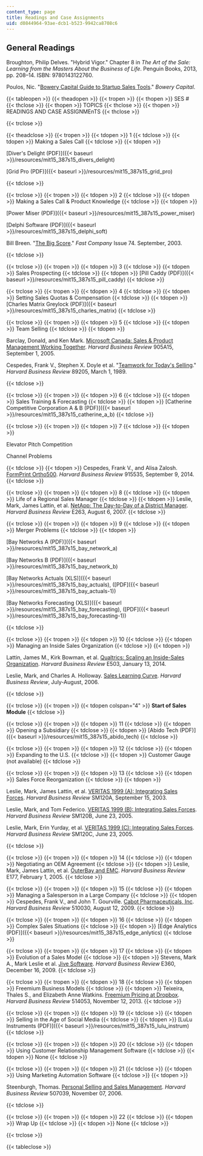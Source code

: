 ```yaml
---
content_type: page
title: Readings and Case Assignments
uid: d0844964-93ae-dcb1-b523-9942ca8708c6
---
```


General Readings
----------------

Broughton, Philip Delves. "Hybrid Vigor." Chapter 8 in _The Art of the Sale: Learning from the Masters About the Business of Life_. Penguin Books, 2013, pp. 208–14. ISBN: 9780143122760.

Poulos, Nic. "[Bowery Capital Guide to Startup Sales Tools](http://www.slideshare.net/NicPoulos1/bowery-capital-guide-to-startup-sales-tools)." _Bowery Capital_.

{{< tableopen >}}
{{< theadopen >}}
{{< tropen >}}
{{< thopen >}}
SES #
{{< thclose >}}
{{< thopen >}}
TOPICS
{{< thclose >}}
{{< thopen >}}
READINGS AND CASE ASSIGNMEnTS
{{< thclose >}}

{{< trclose >}}

{{< theadclose >}}
{{< tropen >}}
{{< tdopen >}}
1
{{< tdclose >}}
{{< tdopen >}}
Making a Sales Call
{{< tdclose >}}
{{< tdopen >}}


[Diver's Delight (PDF)]({{< baseurl >}}/resources/mit15_387s15_divers_delight)

[Grid Pro (PDF)]({{< baseurl >}}/resources/mit15_387s15_grid_pro)


{{< tdclose >}}

{{< trclose >}}
{{< tropen >}}
{{< tdopen >}}
2
{{< tdclose >}}
{{< tdopen >}}
Making a Sales Call & Product Knowledge
{{< tdclose >}}
{{< tdopen >}}


[Power Miser (PDF)]({{< baseurl >}}/resources/mit15_387s15_power_miser)

[Delphi Software (PDF)]({{< baseurl >}}/resources/mit15_387s15_delphi_soft)

Bill Breen. "[The Big Score](http://www.fastcompany.com/47196/big-score)." _Fast Company_ Issue 74. September, 2003.


{{< tdclose >}}

{{< trclose >}}
{{< tropen >}}
{{< tdopen >}}
3
{{< tdclose >}}
{{< tdopen >}}
Sales Prospecting
{{< tdclose >}}
{{< tdopen >}}
[Pill Caddy (PDF)]({{< baseurl >}}/resources/mit15_387s15_pill_caddy)
{{< tdclose >}}

{{< trclose >}}
{{< tropen >}}
{{< tdopen >}}
4
{{< tdclose >}}
{{< tdopen >}}
Setting Sales Quotas & Compensation
{{< tdclose >}}
{{< tdopen >}}
[Charles Matrix Greylock (PDF)]({{< baseurl >}}/resources/mit15_387s15_charles_matrix)
{{< tdclose >}}

{{< trclose >}}
{{< tropen >}}
{{< tdopen >}}
5
{{< tdclose >}}
{{< tdopen >}}
Team Selling
{{< tdclose >}}
{{< tdopen >}}


Barclay, Donald, and Ken Mark. [Microsoft Canada: Sales & Product Management Working Together](https://hbr.org/product/microsoft-canada-sales-product-management-working-together/905A15-PDF-ENG). _Harvard Business Review_ 905A15, September 1, 2005.

Cespedes, Frank V., Stephen X. Doyle et al. "[Teamwork for Today's Selling](http://hbr.org/product/teamwork-for-todays-selling/89205-PDF-ENG?cm_sp=Article-_-Links-_-Buy%20PDF)." _Harvard Business Review_ 89205, March 1, 1989.


{{< tdclose >}}

{{< trclose >}}
{{< tropen >}}
{{< tdopen >}}
6
{{< tdclose >}}
{{< tdopen >}}
Sales Training & Forecasting
{{< tdclose >}}
{{< tdopen >}}
[Catherine Competitive Corporation A & B (PDF)]({{< baseurl >}}/resources/mit15_387s15_catherine_a_b)
{{< tdclose >}}

{{< trclose >}}
{{< tropen >}}
{{< tdopen >}}
7
{{< tdclose >}}
{{< tdopen >}}


Elevator Pitch Competition

Channel Problems


{{< tdclose >}}
{{< tdopen >}}
Cespedes, Frank V., and Alisa Zalosh. [FormPrint Ortho500](https://hbr.org/product/formprint-ortho500/915535-PDF-ENG). _Harvard Business Review_ 915535, September 9, 2014.
{{< tdclose >}}

{{< trclose >}}
{{< tropen >}}
{{< tdopen >}}
8
{{< tdclose >}}
{{< tdopen >}}
Life of a Regional Sales Manager
{{< tdclose >}}
{{< tdopen >}}
Leslie, Mark, James Lattin, et al. [NetApp: The Day-to-Day of a District Manager](https://hbr.org/product/netapp-the-day-to-day-of-a-district-manager/E263-PDF-ENG). _Harvard Business Review_ E263, August 6, 2007.
{{< tdclose >}}

{{< trclose >}}
{{< tropen >}}
{{< tdopen >}}
9
{{< tdclose >}}
{{< tdopen >}}
Merger Problems
{{< tdclose >}}
{{< tdopen >}}


[Bay Networks A (PDF)]({{< baseurl >}}/resources/mit15_387s15_bay_network_a)

[Bay Networks B (PDF)]({{< baseurl >}}/resources/mit15_387s15_bay_network_b)

[Bay Networks Actuals (XLS)]({{< baseurl >}}/resources/mit15_387s15_bay_actuals), ([PDF]({{< baseurl >}}/resources/mit15_387s15_bay_actuals-1))

[Bay Networks Forecasting (XLS)]({{< baseurl >}}/resources/mit15_387s15_bay_forecasting), ([PDF]({{< baseurl >}}/resources/mit15_387s15_bay_forecasting-1))


{{< tdclose >}}

{{< trclose >}}
{{< tropen >}}
{{< tdopen >}}
10
{{< tdclose >}}
{{< tdopen >}}
Managing an Inside Sales Organization
{{< tdclose >}}
{{< tdopen >}}


Lattin, James M., Kirk Bowman, et al. [Qualtrics: Scaling an Inside-Sales Organization](https://hbr.org/product/qualtrics-scaling-an-inside-sales-organization/E503-PDF-ENG). _Harvard Business Review_ E503, January 13, 2014.

Leslie, Mark, and Charles A. Holloway. [Sales Learning Curve](https://hbr.org/2006/07/the-sales-learning-curve). _Harvard Business Review_, July-August, 2006.


{{< tdclose >}}

{{< trclose >}}
{{< tropen >}}
{{< tdopen colspan="4" >}}
**Start of Sales Module**
{{< tdclose >}}

{{< trclose >}}
{{< tropen >}}
{{< tdopen >}}
11
{{< tdclose >}}
{{< tdopen >}}
Opening a Subsidiary
{{< tdclose >}}
{{< tdopen >}}
[Abido Tech (PDF)]({{< baseurl >}}/resources/mit15_387s15_abido_tech)
{{< tdclose >}}

{{< trclose >}}
{{< tropen >}}
{{< tdopen >}}
12
{{< tdclose >}}
{{< tdopen >}}
Expanding to the U.S.
{{< tdclose >}}
{{< tdopen >}}
Customer Gauge (not available)
{{< tdclose >}}

{{< trclose >}}
{{< tropen >}}
{{< tdopen >}}
13
{{< tdclose >}}
{{< tdopen >}}
Sales Force Reorganization
{{< tdclose >}}
{{< tdopen >}}


Leslie, Mark, James Lattin, et al. [VERITAS 1999 (A): Integrating Sales Forces](https://hbr.org/product/veritas-1999-a-integrating-sales-forces/SM120A-PDF-ENG). _Harvard Business Review_ SM120A, September 15, 2003.

Leslie, Mark, and Tom Federico. [VERITAS 1999 (B): Integrating Sales Forces](https://hbr.org/product/veritas-1999-b-integrating-sales-forces/an/SM120B-PDF-ENG). _Harvard Business Review_ SM120B, June 23, 2005.

Leslie, Mark, Erin Yurday, et al. [VERITAS 1999 (C): Integrating Sales Forces](https://www.gsb.stanford.edu/faculty-research/case-studies/veritas-1999-c-integrating-sales-forces). _Harvard Business Review_ SM120C, June 23, 2005.


{{< tdclose >}}

{{< trclose >}}
{{< tropen >}}
{{< tdopen >}}
14
{{< tdclose >}}
{{< tdopen >}}
Negotiating an OEM Agreement
{{< tdclose >}}
{{< tdopen >}}
Leslie, Mark, James Lattin, et al. [OuterBay and EMC](https://hbr.org/product/outerbay-and-emc/E177-PDF-ENG). _Harvard Business Review_ E177, February 1, 2005.
{{< tdclose >}}

{{< trclose >}}
{{< tropen >}}
{{< tdopen >}}
15
{{< tdclose >}}
{{< tdopen >}}
Managing a Salesperson in a Large Company
{{< tdclose >}}
{{< tdopen >}}
Cespedes, Frank V., and John T. Gourville. [Cabot Pharmaceuticals, Inc](https://hbr.org/product/cabot-pharmaceuticals-inc/510030-PDF-ENG). _Harvard Business Review_ 510030, August 12, 2009.
{{< tdclose >}}

{{< trclose >}}
{{< tropen >}}
{{< tdopen >}}
16
{{< tdclose >}}
{{< tdopen >}}
Complex Sales Situations
{{< tdclose >}}
{{< tdopen >}}
[Edge Analytics (PDF)]({{< baseurl >}}/resources/mit15_387s15_edge_anlytics)
{{< tdclose >}}

{{< trclose >}}
{{< tropen >}}
{{< tdopen >}}
17
{{< tdclose >}}
{{< tdopen >}}
Evolution of a Sales Model
{{< tdclose >}}
{{< tdopen >}}
Stevens, Mark A., Mark Leslie et al. [Jive Software](https://hbr.org/product/jive-software/E360-PDF-ENG). _Harvard Business Review_ E360, December 16, 2009.
{{< tdclose >}}

{{< trclose >}}
{{< tropen >}}
{{< tdopen >}}
18
{{< tdclose >}}
{{< tdopen >}}
Freemium Business Models
{{< tdclose >}}
{{< tdopen >}}
Teixeira, Thales S., and Elizabeth Anne Watkins. [Freemium Pricing at Dropbox](https://hbr.org/product/freemium-pricing-at-dropbox/514053-PDF-ENG). _Harvard Business Review_ 514053, November 12, 2013.
{{< tdclose >}}

{{< trclose >}}
{{< tropen >}}
{{< tdopen >}}
19
{{< tdclose >}}
{{< tdopen >}}
Selling in the Age of Social Media
{{< tdclose >}}
{{< tdopen >}}
[LuLu Instruments (PDF)]({{< baseurl >}}/resources/mit15_387s15_lulu_instrum)
{{< tdclose >}}

{{< trclose >}}
{{< tropen >}}
{{< tdopen >}}
20
{{< tdclose >}}
{{< tdopen >}}
Using Customer Relationship Management Software
{{< tdclose >}}
{{< tdopen >}}
None
{{< tdclose >}}

{{< trclose >}}
{{< tropen >}}
{{< tdopen >}}
21
{{< tdclose >}}
{{< tdopen >}}
Using Marketing Automation Software
{{< tdclose >}}
{{< tdopen >}}


Steenburgh, Thomas. [Personal Selling and Sales Management](https://hbr.org/product/personal-selling-and-sales-management/507039-PDF-ENG). _Harvard Business Review_ 507039, November 07, 2006.


{{< tdclose >}}

{{< trclose >}}
{{< tropen >}}
{{< tdopen >}}
22
{{< tdclose >}}
{{< tdopen >}}
Wrap Up
{{< tdclose >}}
{{< tdopen >}}
None
{{< tdclose >}}

{{< trclose >}}

{{< tableclose >}}